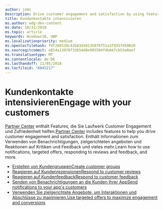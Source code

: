 ```yaml
---
author: jnHs
Description: Drive customer engagement and satisfaction by using features like notifications, targeted offers, responding to reviews and feedback, and more.
title: Kundenkontakte intensivieren
ms.author: wdg-dev-content
ms.date: 10/31/2018
ms.topic: article
keywords: Windows10, UWP
ms.localizationpriority: medium
ms.openlocfilehash: f9f266538c42b83da9135079f51a3f935f459020
ms.sourcegitcommit: e814a13978f33654d8e995584f4b047cb53e0aef
ms.translationtype: MT
ms.contentlocale: de-DE
ms.lasthandoff: 11/05/2018
ms.locfileid: "6045217"
---
```

# <a name="engage-with-your-customers"></a><span data-ttu-id="d6a18-103">Kundenkontakte intensivieren</span><span class="sxs-lookup"><span data-stu-id="d6a18-103">Engage with your customers</span></span>

<span data-ttu-id="d6a18-104">[Partner Center](https://partner.microsoft.com/dashboard) enthält Features, die Sie Laufwerk Customer Engagement und Zufriedenheit helfen.</span><span class="sxs-lookup"><span data-stu-id="d6a18-104">[Partner Center](https://partner.microsoft.com/dashboard) includes features to help you drive customer engagement and satisfaction.</span></span> <span data-ttu-id="d6a18-105">Enthält Informationen zum Verwenden von Benachrichtigungen, zielgerichteten angeboten und Reaktionen auf Kritiken und Feedback und vieles mehr.</span><span class="sxs-lookup"><span data-stu-id="d6a18-105">Learn how to use notifications, targeted offers, responding to reviews and feedback, and more.</span></span>

-   [<span data-ttu-id="d6a18-106">Erstellen von Kundengruppen</span><span class="sxs-lookup"><span data-stu-id="d6a18-106">Create customer groups</span></span>](create-customer-groups.md)
-   [<span data-ttu-id="d6a18-107">Reagieren auf Kundenrezensionen</span><span class="sxs-lookup"><span data-stu-id="d6a18-107">Respond to customer reviews</span></span>](respond-to-customer-reviews.md)
-   [<span data-ttu-id="d6a18-108">Reagieren auf Kundenfeedback</span><span class="sxs-lookup"><span data-stu-id="d6a18-108">Respond to customer feedback</span></span>](respond-to-customer-feedback.md)
-   [<span data-ttu-id="d6a18-109">Senden von Benachrichtigungen an die Kunden Ihrer App</span><span class="sxs-lookup"><span data-stu-id="d6a18-109">Send notifications to your app's customers</span></span>](send-push-notifications-to-your-apps-customers.md)
-   [<span data-ttu-id="d6a18-110">Verwenden Sie zielgerichtete Angebote, um Interaktionen und Abschlüsse zu maximieren.</span><span class="sxs-lookup"><span data-stu-id="d6a18-110">Use targeted offers to maximize engagement and conversions</span></span>](use-targeted-offers-to-maximize-engagement-and-conversions.md)

 
